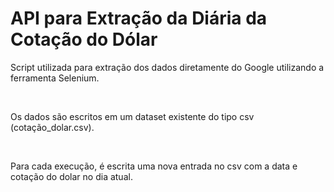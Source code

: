<h1 color=green>API para Extração da Diária da Cotação do Dólar</h1>

<p>Script utilizada para extração dos dados diretamente do Google utilizando a ferramenta Selenium.</p><br>
<p>Os dados são escritos em um dataset existente do tipo csv (cotação_dolar.csv).</p><br>
<p>Para cada execução, é escrita uma nova entrada no csv com a data e cotação do dolar no dia atual.</p><br>

